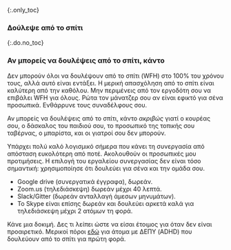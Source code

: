 {:.only_toc}
### Δούλεψε από το σπίτι

{:.do.no_toc}
### Αν μπορείς να δουλέψεις από το σπίτι, κάντο

Δεν μπορούν όλοι να δουλέψουν από το σπίτι (WFH) στο 100% του χρόνου τους, αλλά αυτό είναι εντάξει. Η μερική απασχόληση από το σπίτι είναι καλύτερη από την καθόλου. Μην περιμένεις από τον εργοδότη σου να επιβάλει WFH για όλους. Ρώτα τον μάνατζερ σου αν είναι εφικτό για σένα προσωπικά. Ενθάρρυνε τους συναδέλφους σου.

Αν μπορείς να δουλέψεις από το σπίτι, κάντο *ακριβώς* γιατί ο κουρέας σου, ο δάσκαλος του παιδιού σου, το προσωπικό της τοπικής σου ταβέρνας, ο μπαρίστα, και οι γιατροί σου δεν μπορούν.

Υπάρχει πολύ καλό λογισμικό σήμερα που κάνει τη συνεργασία από απόσταση ευκολότερη από ποτέ. Ακολουθούν οι προσωπικές μου προτιμήσεις. Η επιλογή του εργαλείου συνεργασίας δεν είναι τόσο σημαντική: χρησιμοποίησε ότι δουλεύει για σένα και την ομάδα σου.

-   Google drive (συνεργατικά έγγραφα), δωρεάν.
-   Zoom.us (τηλεδιάσκεψη) δωρεάν μέχρι 40 λεπτά.
-   Slack/Gitter (δωρεάν ανταλλαγή άμεσων μηνυμάτων).
-   To Skype είναι επίσης δωρεάν και δουλεύει αρκετά καλά για τηλεδιάσκεψη μέχρι 2 ατόμων τη φορά.

Κάνε μια δοκιμή. Δες τι λείπει ώστε να είσαι έτοιμος για όταν δεν είναι προαιρετικό. Μερικοί πόροι [εδώ](https://twitter.com/BadassBowden/status/1235793674174435328) για άτομα με ΔΕΠΥ (ADHD) που δουλεύουν από το σπίτι για πρώτη φορά.

